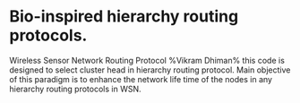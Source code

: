 # Bio-inspired hierarchy routing protocols. 
Wireless Sensor Network Routing Protocol %Vikram Dhiman% 
this code is designed to select cluster head in hierarchy routing protocol. 
Main objective of this paradigm is to enhance the network life time of the nodes in any hierarchy routing protocols in WSN. 
